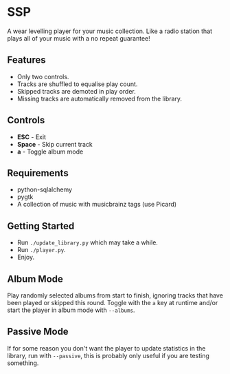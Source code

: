 SSP
===

A wear levelling player for your music collection.
Like a radio station that plays all of your music with a no repeat guarantee!

Features
--------
* Only two controls.
* Tracks are shuffled to equalise play count.
* Skipped tracks are demoted in play order.
* Missing tracks are automatically removed from the library.

Controls
--------
* __ESC__ - Exit
* __Space__ - Skip current track
* __a__ - Toggle album mode


Requirements
------------
* python-sqlalchemy
* pygtk
* A collection of music with musicbrainz tags (use Picard)


Getting Started
---------------
* Run `./update_library.py` which may take a while.
* Run `./player.py`.
* Enjoy.

Album Mode
------------
Play randomly selected albums from start to finish, ignoring tracks that have been played or skipped this round.
Toggle with the `a` key at runtime and/or start the player in album mode with `--albums`.

Passive Mode
------------
If for some reason you don't want the player to update statistics in the library,
run with `--passive`, this is probably only useful if you are testing something.
